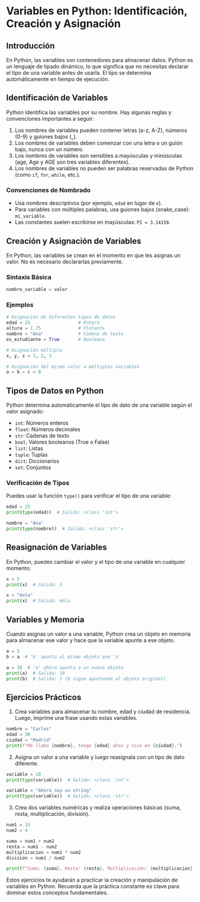 # Variables en Python: Identificación, Creación y Asignación

## Introducción

En Python, las variables son contenedores para almacenar datos. Python es un lenguaje de tipado dinámico, lo que significa que no necesitas declarar el tipo de una variable antes de usarla. El tipo se determina automáticamente en tiempo de ejecución.

## Identificación de Variables

Python identifica las variables por su nombre. Hay algunas reglas y convenciones importantes a seguir:

1. Los nombres de variables pueden contener letras (a-z, A-Z), números (0-9) y guiones bajos (_).
2. Los nombres de variables deben comenzar con una letra o un guión bajo, nunca con un número.
3. Los nombres de variables son sensibles a mayúsculas y minúsculas (age, Age y AGE son tres variables diferentes).
4. Los nombres de variables no pueden ser palabras reservadas de Python (como `if`, `for`, `while`, etc.).

### Convenciones de Nombrado

- Usa nombres descriptivos (por ejemplo, `edad` en lugar de `e`).
- Para variables con múltiples palabras, usa guiones bajos (snake_case): `mi_variable`.
- Las constantes suelen escribirse en mayúsculas: `PI = 3.14159`.

## Creación y Asignación de Variables

En Python, las variables se crean en el momento en que les asignas un valor. No es necesario declararlas previamente.

### Sintaxis Básica

```python
nombre_variable = valor
```

### Ejemplos

```python
# Asignación de diferentes tipos de datos
edad = 25                  # Entero
altura = 1.75              # Flotante
nombre = "Ana"             # Cadena de texto
es_estudiante = True       # Booleano

# Asignación múltiple
x, y, z = 1, 2, 3

# Asignación del mismo valor a múltiples variables
a = b = c = 0
```

## Tipos de Datos en Python

Python determina automáticamente el tipo de dato de una variable según el valor asignado:

- `int`: Números enteros
- `float`: Números decimales
- `str`: Cadenas de texto
- `bool`: Valores booleanos (True o False)
- `list`: Listas
- `tuple`: Tuplas
- `dict`: Diccionarios
- `set`: Conjuntos

### Verificación de Tipos

Puedes usar la función `type()` para verificar el tipo de una variable:

```python
edad = 25
print(type(edad))  # Salida: <class 'int'>

nombre = "Ana"
print(type(nombre))  # Salida: <class 'str'>
```

## Reasignación de Variables

En Python, puedes cambiar el valor y el tipo de una variable en cualquier momento:

```python
x = 5
print(x)  # Salida: 5

x = "Hola"
print(x)  # Salida: Hola
```

## Variables y Memoria

Cuando asignas un valor a una variable, Python crea un objeto en memoria para almacenar ese valor y hace que la variable apunte a ese objeto.

```python
a = 5
b = a  # 'b' apunta al mismo objeto que 'a'

a = 10  # 'a' ahora apunta a un nuevo objeto
print(a)  # Salida: 10
print(b)  # Salida: 5 (b sigue apuntando al objeto original)
```

## Ejercicios Prácticos

1. Crea variables para almacenar tu nombre, edad y ciudad de residencia. Luego, imprime una frase usando estas variables.

```python
nombre = "Carlos"
edad = 30
ciudad = "Madrid"
print(f"Me llamo {nombre}, tengo {edad} años y vivo en {ciudad}.")
```

2. Asigna un valor a una variable y luego reasígnala con un tipo de dato diferente.

```python
variable = 10
print(type(variable))  # Salida: <class 'int'>

variable = "Ahora soy un string"
print(type(variable))  # Salida: <class 'str'>
```

3. Crea dos variables numéricas y realiza operaciones básicas (suma, resta, multiplicación, división).

```python
num1 = 15
num2 = 4

suma = num1 + num2
resta = num1 - num2
multiplicacion = num1 * num2
division = num1 / num2

print(f"Suma: {suma}, Resta: {resta}, Multiplicación: {multiplicacion}, División: {division}")
```

Estos ejercicios te ayudarán a practicar la creación y manipulación de variables en Python. Recuerda que la práctica constante es clave para dominar estos conceptos fundamentales.